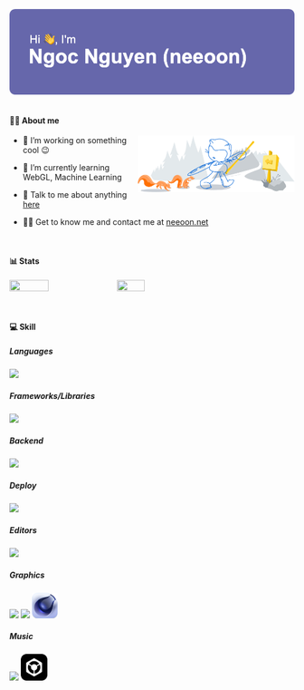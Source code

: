 <p>
  <img src="header.png" align="left" alt="👋 Hi there! I'm Ngoc Nguyen (neeoon)" title="👋 Hi there! I'm Ngoc Nguyen (neeoon)"/>
  &thinsp;
</p>

#### 👨‍💻 About me

<img width="55%" style="padding-left: 15px;" align="right" alt="Github" src="git-header.svg" />

- 🔭 I’m working on something cool 😉

- 🌱 I’m currently learning WebGL, Machine Learning

- 💬 Talk to me about anything [here](https://github.com/nooeen/nooeen/issues)

- 👨‍💻 Get to know me and contact me at [neeoon.net](https://neeoon.net)

<p>&thinsp;</p>

#### 📊 Stats

<p float="left">
<img align="top" width="37%" height="37%" src="https://github-readme-stats.vercel.app/api?username=nooeen&show_icons=trueinclude_all_commits=true&count_private=true&border_radius=10" />
<img align="top" width="31%" height="31%" src="https://github-readme-stats.vercel.app/api/top-langs/?username=nooeen&border_radius=10&layout=compact" /> 
</p>

<p>&thinsp;</p>

#### 💻 Skill

##### Languages

<img src="https://skillicons.dev/icons?i=js,ts,html,css,dart,py,cpp,java" />

##### Frameworks/Libraries

<img src="https://skillicons.dev/icons?i=bootstrap,react,redux,nextjs,wordpress,flutter" />

##### Backend

<img src="https://skillicons.dev/icons?i=nodejs,expressjs,nestjs,redis,php,firebase,mongodb,mysql,sqlite" />

##### Deploy

<img src="https://skillicons.dev/icons?i=netlify,heroku,docker,cloudflare" />

##### Editors

<img src="https://skillicons.dev/icons?i=vscode,neovim,bash" />

##### Graphics

<img src="https://skillicons.dev/icons?i=ps,ai,figma," />
<img src="https://skillicons.dev/icons?i=ae,pr," />
<img width="45px" height="45px" src="cinema4d.png" />

##### Music

<p float="left">
<img src="https://skillicons.dev/icons?i=ableton,au" />
<img width="47px" height="47px" src="rekordbox.png" />
</p>